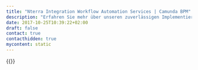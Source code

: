```yaml
---
title: "Nterra Integration Workflow Automation Services | Camunda BPM"
description: "Erfahren Sie mehr über unseren zuverlässigen Implementierungspartner Nterra Integration. Camunda ist der Marktführer für Workflow-Automatisierung und Geschäftsprozessmanagement. Holen Sie sich heute Ihre 30-Tage-Testversion."
date: 2017-10-25T10:39:22+02:00
draft: false
contact: true
contacthidden: true
mycontent: static
---
```

{{<partner-single
company="nterra integration GmbH"
type="si"
website="http://www.nterra.com"
countrycode="DE"
city="Griesheim"
description="<p>Wir sind die Digitalisierer. Denn als erfahrene Experten f&uuml;r Prozess- und Integrationsl&ouml;sungen sowie nutzerfreundliche Anwendungen geh&ouml;ren wir von nterra zu den Treibern der Digitalen Transformation.&nbsp;</p><p>Unser Fokus liegt auf der ganzheitlichen Unterst&uuml;tzung auf dem Weg zu digitalen Prozessen &ndash; von der ersten Idee &uuml;ber Konzept- und Architekturphasen bis hin zur zukunftsweisenden Umsetzung und den dauerhaften Betrieb. Mit Angeboten wie dem SmartCenter, kickstart und dem Einsatz von Human Centered Design bieten wir ein einzigartiges Angebot. Wir kennen keine Branchengrenzen &ndash; und bringen Bewegung in Unternehmensprozesse und verbessern die Schnittstellen-Kommunikation. Unsere Spezialgebiete sind Service Oriented Architecture (SOA), EAI, B2B-Integration, Enterprise Service Bus (ESB) und die Anwendungsintegration &uuml;ber standardisierte Adapter. Wir optimieren den Workflow durch effiziente BPM-Systeme und sorgen mit Streaming Analytics daf&uuml;r, dass gro&szlig;e Datenmengen auch zielgerichtet eingesetzt werden. F&uuml;r diese Einsatzbereiche arbeiten wir vor allem mit Produkten der Software AG, Tibco, Mule sowie aus dem Java-Umfeld.&nbsp;</p><p>Zu unserer nterra-Familie geh&ouml;ren rund 90 Spezialisten an Standorten in Griesheim/Darmstadt und Leipzig. Die Entwickler und Consultants von nterra sind im gesamten deutschsprachigen Raum in mittelst&auml;ndischen Unternehmen, Konzernen und Beh&ouml;rden im Einsatz, um die Digitalisierung voranzutreiben. Unsere St&auml;rken: Know-how, Authentizit&auml;t und echte Leidenschaft f&uuml;r innovative Technologien.</p>"
siregion="dach"
level="certified"
logo="//images.ctfassets.net/vpidbgnakfvf/60NTgNSpmome6iicaeYayg/14a1ebb735fb4fbe5c0ecd4ef85c8509/nterraintegrationGmbH.png">}}